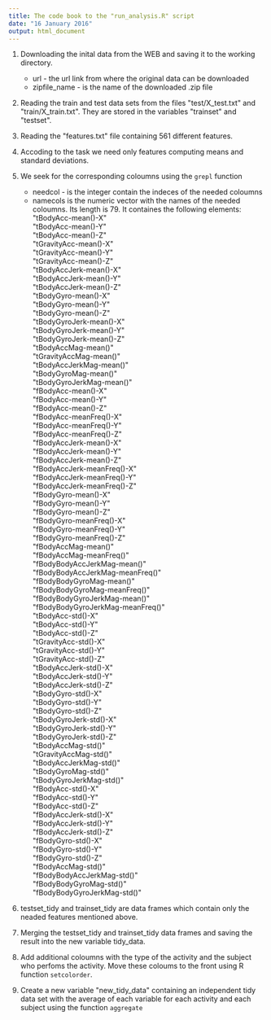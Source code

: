 ```yaml
---
title: The code book to the "run_analysis.R" script
date: "16 January 2016"
output: html_document
---
```


1. Downloading the inital data from the WEB and saving it to the working directory.
    * url - the url link from where the original data can be downloaded
    * zipfile_name - is the name of the downloaded .zip file
2. Reading the train and test data sets from the files "test/X_test.txt" and "train/X_train.txt". They are stored in the variables "trainset" and "testset".
3. Reading the "features.txt" file containing 561 different features. 
4. Accoding to the task we need only features computing means and standard deviations. 
5. We seek for the corresponding coloumns using the `grepl` function
    * needcol - is the integer contain the indeces of the needed coloumns
    * namecols is the numeric vector with the names of the needed coloumns. Its length is 79.  It containes the following elements:  
    "tBodyAcc-mean()-X"               
    "tBodyAcc-mean()-Y"  
    "tBodyAcc-mean()-Z"   
    "tGravityAcc-mean()-X"  
    "tGravityAcc-mean()-Y"    
    "tGravityAcc-mean()-Z"           
    "tBodyAccJerk-mean()-X"  
    "tBodyAccJerk-mean()-Y"   
    "tBodyAccJerk-mean()-Z"  
    "tBodyGyro-mean()-X"    
    "tBodyGyro-mean()-Y"  
    "tBodyGyro-mean()-Z"             
    "tBodyGyroJerk-mean()-X"   
    "tBodyGyroJerk-mean()-Y"  
    "tBodyGyroJerk-mean()-Z"  
    "tBodyAccMag-mean()"    
    "tGravityAccMag-mean()"    
    "tBodyAccJerkMag-mean()"         
    "tBodyGyroMag-mean()"       
    "tBodyGyroJerkMag-mean()"    
    "fBodyAcc-mean()-X"               
    "fBodyAcc-mean()-Y"        
    "fBodyAcc-mean()-Z"             
    "fBodyAcc-meanFreq()-X"             
    "fBodyAcc-meanFreq()-Y"       
    "fBodyAcc-meanFreq()-Z"        
    "fBodyAccJerk-mean()-X"             
    "fBodyAccJerk-mean()-Y"         
    "fBodyAccJerk-mean()-Z"       
    "fBodyAccJerk-meanFreq()-X"          
    "fBodyAccJerk-meanFreq()-Y"   
    "fBodyAccJerk-meanFreq()-Z"     
    "fBodyGyro-mean()-X"              
    "fBodyGyro-mean()-Y"          
    "fBodyGyro-mean()-Z"        
    "fBodyGyro-meanFreq()-X"          
    "fBodyGyro-meanFreq()-Y"      
    "fBodyGyro-meanFreq()-Z"     
    "fBodyAccMag-mean()"             
    "fBodyAccMag-meanFreq()"   
    "fBodyBodyAccJerkMag-mean()"    
    "fBodyBodyAccJerkMag-meanFreq()"  
    "fBodyBodyGyroMag-mean()"        
 "fBodyBodyGyroMag-meanFreq()"  
 "fBodyBodyGyroJerkMag-mean()"    
 "fBodyBodyGyroJerkMag-meanFreq()"  
 "tBodyAcc-std()-X"                 
 "tBodyAcc-std()-Y"               
 "tBodyAcc-std()-Z"               
 "tGravityAcc-std()-X"            
 "tGravityAcc-std()-Y"            
 "tGravityAcc-std()-Z"            
 "tBodyAccJerk-std()-X"           
 "tBodyAccJerk-std()-Y"           
 "tBodyAccJerk-std()-Z"            
 "tBodyGyro-std()-X"               
 "tBodyGyro-std()-Y"              
 "tBodyGyro-std()-Z"              
 "tBodyGyroJerk-std()-X"          
 "tBodyGyroJerk-std()-Y"          
 "tBodyGyroJerk-std()-Z"         
 "tBodyAccMag-std()"             
 "tGravityAccMag-std()"           
 "tBodyAccJerkMag-std()"       
 "tBodyGyroMag-std()"            
 "tBodyGyroJerkMag-std()"         
 "fBodyAcc-std()-X"               
 "fBodyAcc-std()-Y"               
 "fBodyAcc-std()-Z"               
 "fBodyAccJerk-std()-X"           
 "fBodyAccJerk-std()-Y"          
 "fBodyAccJerk-std()-Z"           
 "fBodyGyro-std()-X"              
 "fBodyGyro-std()-Y"               
 "fBodyGyro-std()-Z"              
 "fBodyAccMag-std()"             
 "fBodyBodyAccJerkMag-std()"      
 "fBodyBodyGyroMag-std()"         
 "fBodyBodyGyroJerkMag-std()"
  
6. testset_tidy and trainset_tidy are data frames which contain only the neaded features mentioned above.
7. Merging the testset_tidy and trainset_tidy data frames and saving the result into the new variable tidy_data.
8. Add additional coloumns with the type of the activity and the subject who perfoms the activity. Move these coloums to the front using R function `setcolorder`. 
9. Create a new variable "new_tidy_data" containing an independent tidy data set with the average of each variable for each activity and each subject using the function `aggregate`